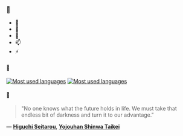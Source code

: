 ### 👋

- 🔭
- 🌱
- 💬
- 📫
- ⚡

#### 🧏

[![Most used languages](https://github-readme-stats-aynah.vercel.app/api/top-langs/?username=aynh&theme=solarized-dark&langs_count=6&layout=compact&hide_title=true)](https://github.com/anuraghazra/github-readme-stats#gh-dark-mode-only)
[![Most used languages](https://github-readme-stats-aynah.vercel.app/api/top-langs/?username=aynh&theme=solarized-light&langs_count=6&layout=compact&hide_title=true)](https://github.com/anuraghazra/github-readme-stats#gh-light-mode-only)

#### 💬

> "No one knows what the future holds in life.  We must take that endless bit of darkness and turn it to our advantage."

&mdash; [**Higuchi Seitarou**](https://myanimelist.net/character.php?q=Higuchi%20Seitarou&cat=character), [**Yojouhan Shinwa Taikei**](https://myanimelist.net/search/all?q=Yojouhan%20Shinwa%20Taikei&cat=all)
